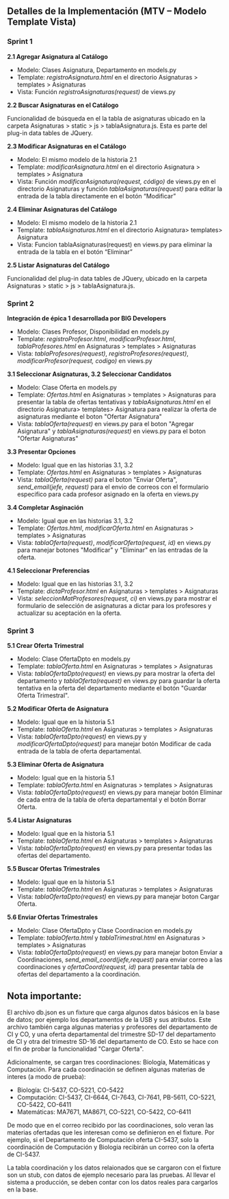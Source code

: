 ## Detalles de la Implementación (MTV – Modelo Template Vista) 
### Sprint 1 
**2.1 Agregar Asignatura al Catálogo**
* Modelo: Clases Asignatura, Departamento en models.py 
* Template:  *registroAsignatura.html* en el directorio Asignaturas > templates > Asignaturas
* Vista: Función *registroAsignaturas(request)* de views.py

**2.2 Buscar Asignaturas en el Catálogo**

Funcionalidad de búsqueda en el la tabla de asignaturas ubicado en la carpeta Asignaturas > static > js > tablaAsignatura.js. Esta es parte del plug-in data tables de JQuery.

**2.3 Modificar Asignaturas en el Catálogo**
* Modelo: El mismo modelo de la historia 2.1
* Template:  *modificarAsignatura.html*  en el directorio Asignatura > templates > Asignatura
* Vista: Función *modificarAsignatura(request, código)* de views.py en el directorio Asignaturas y función *tablaAsignaturas(request)* para editar la entrada de la tabla directamente en el botón “Modificar” 

**2.4 Eliminar Asignaturas del Catálogo**
* Modelo: El mismo modelo de la historia 2.1
* Template:  *tablaAsignaturas.html* en el directorio Asignatura> templates> Asignatura
* Vista: Funcion tablaAsignaturas(request) en views.py para eliminar la entrada de la tabla en el botón “Eliminar”
 
**2.5 Listar Asignaturas del Catálogo**

Funcionalidad del plug-in data tables de JQuery, ubicado en la carpeta Asignaturas > static > js > tablaAsignatura.js.

### Sprint 2
**Integración de épica 1 desarrollada por BIG Developers**
* Modelo: Clases Profesor, Disponibilidad en models.py
* Template: *registroProfesor.html*, *modificarProfesor.html*, *tablaProfesores.html* en Asignaturas > templates > Asignaturas
* Vista: *tablaProfesores(request)*, *registroProfesores(request)*, *modificarProfesor(request, codigo)* en views.py

**3.1 Seleccionar Asignaturas, 3.2 Seleccionar Candidatos**
* Modelo: Clase Oferta en models.py
* Template: *Ofertas.html* en Asignaturas > templates > Asignaturas para presentar la tabla de ofertas tentativas y *tablaAsignaturas.html* en el directorio Asignatura> templates> Asignatura para realizar la oferta de asignaturas mediante el boton "Ofertar Asignatura"
* Vista: *tablaOferta(request)* en views.py para el boton "Agregar Asignatura" y *tablaAsignaturas(request)* en views.py para el boton "Ofertar Asignaturas"

**3.3 Presentar Opciones** 
* Modelo: Igual que en las historias 3.1, 3.2
* Template: *Ofertas.html* en Asignaturas > templates > Asignaturas
* Vista: *tablaOferta(request)* para el boton "Enviar Oferta", *send_email(jefe, request)* para el envio de correos con el formulario especifico para cada profesor asignado en la oferta en views.py

**3.4 Completar Asginación**
* Modelo: Igual que en las historias 3.1, 3.2
* Template: *Ofertas.html*, *modificarOferta.html* en Asignaturas > templates > Asignaturas
* Vista: *tablaOferta(request)*, *modificarOferta(request, id)* en views.py para manejar botones "Modificar" y "Eliminar" en las entradas de la oferta.

**4.1 Seleccionar Preferencias**
* Modelo: Igual que en las historias 3.1, 3.2
* Template: *dictaProfesor.html* en Asignaturas > templates > Asignaturas
* Vista: *seleccionMatProfesores(request, ci)* en views.py para mostrar el formulario de selección de asignaturas a dictar para los profesores y actualizar su aceptación en la oferta.

### Sprint 3

**5.1 Crear Oferta Trimestral**

* Modelo: Clase OfertaDpto en models.py
* Template: *tablaOferta.html* en Asignaturas > templates > Asignaturas
* Vista: *tablaOfertaDpto(request)* en views.py para mostrar la oferta del departamento y *tablaOferta(request)* en views.py para guardar la oferta tentativa en la oferta del departamento mediante el botón  "Guardar Oferta Trimestral".

**5.2 Modificar Oferta de Asignatura**

* Modelo: Igual que en la historia 5.1
* Template: *tablaOferta.html* en Asignaturas > templates > Asignaturas
* Vista: *tablaOfertaDpto(request)* en views.py y *modificarOfertaDpto(request)* para manejar botón Modificar de cada entrada de la tabla de oferta departamental.

**5.3 Eliminar Oferta de Asignatura**

* Modelo: Igual que en la historia 5.1
* Template: *tablaOferta.html* en Asignaturas > templates > Asignaturas
* Vista: *tablaOfertaDpto(request)* en views.py para manejar botón Eliminar de cada entra de la tabla de oferta departamental y el botón Borrar Oferta.

**5.4 Listar Asignaturas**

* Modelo: Igual que en la historia 5.1
* Template: *tablaOferta.html* en Asignaturas > templates > Asignaturas
* Vista: *tablaOfertaDpto(request)* en views.py para presentar todas las ofertas del departamento.

**5.5 Buscar Ofertas Trimestrales**

* Modelo: Igual que en la historia 5.1
* Template: *tablaOferta.html* en Asignaturas > templates > Asignaturas
* Vista: *tablaOfertaDpto(request)* en views.py para manejar boton Cargar Oferta.

**5.6 Enviar Ofertas Trimestrales**

* Modelo: Clase OfertaDpto y Clase Coordinacion en models.py 
* Template: *tablaOferta.html* y *tablaTrimestral.html* en Asignaturas > templates > Asignaturas
* Vista: *tablaOfertaDpto(request)* en views.py para manejar boton Enviar a Coordinaciones, *send_email_coord(jefe,request)* para enviar correo a las coordinaciones y *ofertaCoord(request, id)* para presentar tabla de ofertas del departamento a la coordinación.

## Nota importante:

El archivo db.json es un fixture que carga algunos datos básicos en la base de datos; por ejemplo los departamentos de la USB y sus atributos. Este archivo también carga algunas materias y profesores del departamento de CI y CO, y una oferta departamental del trimestre SD-17 del departamento de CI y otra del trimestre SD-16 del departamento de CO. Esto se hace con el fin de probar la funcionalidad "Cargar Oferta".

Adicionalmente, se cargan tres coordinaciones: Biología, Matemáticas y Computación. 
Para cada coordinación se definen algunas materias de interes (a modo de prueba):

- Biología: CI-5437, CO-5221, CO-5422
- Computación: CI-5437, CI-6644, CI-7643, CI-7641, PB-5611, CO-5221, CO-5422, CO-6411
- Matemáticas: MA7671, MA8671, CO-5221, CO-5422, CO-6411

De modo que en el correo recibido por las coordinaciones, solo veran las materias ofertadas que les interesan como se definieron en el fixture.
Por ejemplo, si el Departamento de Computación oferta CI-5437, solo la coordinación de Computación y Biologia recibirán un correo con la oferta de CI-5437.

La tabla coordinación y los datos relaionados que se cargaron con el fixture son un stub, con datos de ejemplo necesario para las pruebas. Al llevar el sistema a producción, se deben contar con los datos reales para cargarlos en la base.

